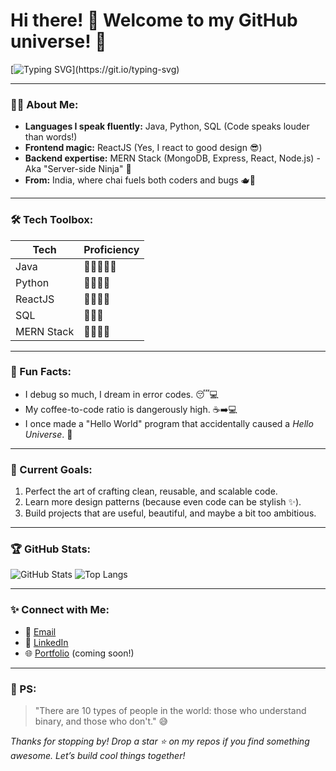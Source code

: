 # Hi there! 👋 Welcome to my GitHub universe! 🌌

[![Typing SVG](https://readme-typing-svg.herokuapp.com?color=36BCF7&lines=I'm+Raja+Venkatesh;A+Java+Wizard+and+Full-Stack+Sorcerer;Coding+from+the+Heart+of+India!)](https://git.io/typing-svg)

---

### 👨‍💻 About Me:
- **Languages I speak fluently:** Java, Python, SQL (Code speaks louder than words!)
- **Frontend magic:** ReactJS (Yes, I react to good design 😎)
- **Backend expertise:** MERN Stack (MongoDB, Express, React, Node.js) - Aka "Server-side Ninja" 🥷
- **From:** India, where chai fuels both coders and bugs 🫖🐞

---

### 🛠️ Tech Toolbox:
| **Tech**         | **Proficiency**    |
|------------------|-------------------|
| Java             | 🚀🚀🚀🚀🚀         |
| Python           | 🚀🚀🚀🚀          |
| ReactJS          | 🚀🚀🚀🚀          |
| SQL              | 🚀🚀🚀           |
| MERN Stack       | 🚀🚀🚀🚀          |

---

### 🌟 Fun Facts:
- I debug so much, I dream in error codes. 😴💻
- My coffee-to-code ratio is dangerously high. ☕➡️💻
- I once made a "Hello World" program that accidentally caused a *Hello Universe*. 🌌

---

### 🚀 Current Goals:
1. Perfect the art of crafting clean, reusable, and scalable code.
2. Learn more design patterns (because even code can be stylish ✨).
3. Build projects that are useful, beautiful, and maybe a bit too ambitious.

---

### 🏆 GitHub Stats:
![GitHub Stats](https://github-readme-stats.vercel.app/api?username=rajavenkatesh&show_icons=true&theme=tokyonight)
![Top Langs](https://github-readme-stats.vercel.app/api/top-langs/?username=rajavenkatesh&layout=compact&theme=tokyonight)

---

### ✨ Connect with Me:
- 📧 [Email](mailto:grv.9604@gmail.com)
- 💼 [LinkedIn](https://www.linkedin.com/in/guthularajavenkatesh/)
- 🌐 [Portfolio](https://rajavenkatesh.me) (coming soon!)

---

### 🖤 PS:
> "There are 10 types of people in the world: those who understand binary, and those who don't." 😅

*Thanks for stopping by! Drop a star ⭐ on my repos if you find something awesome. Let’s build cool things together!*
